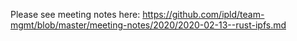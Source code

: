 Please see meeting notes here: https://github.com/ipld/team-mgmt/blob/master/meeting-notes/2020/2020-02-13--rust-ipfs.md
